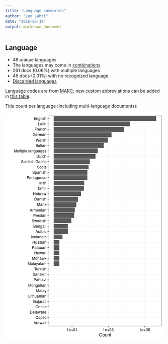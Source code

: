 ```yaml
---
title: "Language summaries"
author: "Leo Lahti"
date: "2016-05-19"
output: markdown_document
---
```


## Language

 * 48 unique languages
 * The languages may come in [combinations](output.tables/language_conversions.csv)
 * 261 docs (0.06%) with multiple languages
 * 46 docs (0.01%) with no recognized language 
 * [Discarded languages](output.tables/language_discarded.csv)

Language codes are from [MARC](http://www.loc.gov/marc/languages/language_code.html); new custom abbreviations can be added in [this table](https://github.com/rOpenGov/bibliographica/blob/master/inst/extdata/language_abbreviations.csv).

Title count per language (including multi-language documents):

![plot of chunk summarylang](figure/summarylang-1.png)


